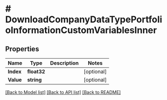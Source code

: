 # # DownloadCompanyDataTypePortfolioInformationCustomVariablesInner


## Properties 


Name | Type | Description | Notes
------------ | ------------- | ------------- | -------------
**Index**| **float32** |   | [optional]
**Value**| **string** |   | [optional]


[[Back to Model list]](../../README.md#models) [[Back to API list]](../../README.md#endpoints) [[Back to README]](../../README.md)

